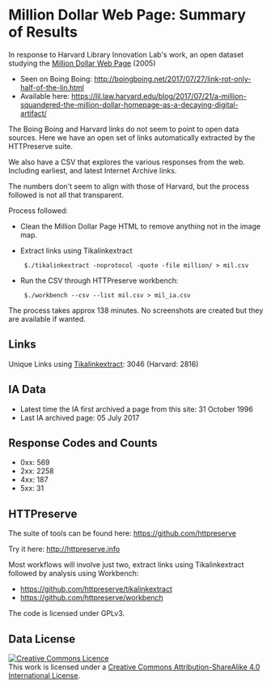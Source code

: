 # Million Dollar Web Page: Summary of Results

In response to Harvard Library Innovation Lab's work, an open dataset studying the [Million Dollar Web Page](http://www.milliondollarhomepage.com/) (2005)

- Seen on Boing Boing: http://boingboing.net/2017/07/27/link-rot-only-half-of-the-lin.html
- Available here: https://lil.law.harvard.edu/blog/2017/07/21/a-million-squandered-the-million-dollar-homepage-as-a-decaying-digital-artifact/

The Boing Boing and Harvard links do not seem to point to open data sources. Here we have an open set of links automatically
extracted by the HTTPreserve suite. 

We also have a CSV that explores the various responses from the web. Including earliest, and latest Internet Archive links.

The numbers don't seem to align with those of Harvard, but the process followed is not all that transparent. 

Process followed:

- Clean the Million Dollar Page HTML to remove anything not in the image map. 
- Extract links using Tikalinkextract

       $./tikalinkextract -noprotocol -quote -file million/ > mil.csv
    
- Run the CSV through HTTPreserve workbench:

       $./workbench --csv --list mil.csv > mil_ia.csv

The process takes approx 138 minutes. No screenshots are created but they are available if wanted.

## Links

Unique Links using [Tikalinkextract](https://github.com/httpreserve/tikalinkextract): 3046 (Harvard: 2816)

## IA Data

- Latest time the IA first archived a page from this site: 31 October 1996
- Last IA archived page: 05 July 2017

## Response Codes and Counts

- 0xx: 569
- 2xx: 2258
- 4xx: 187
- 5xx: 31

## HTTPreserve

The suite of tools can be found here: https://github.com/httpreserve

Try it here: http://httpreserve.info

Most workflows will involve just two, extract links using Tikalinkextract followed by analysis using Workbench:

- https://github.com/httpreserve/tikalinkextract
- https://github.com/httpreserve/workbench

The code is licensed under GPLv3.

## Data License

<a rel="license" href="http://creativecommons.org/licenses/by-sa/4.0/"><img alt="Creative Commons Licence" style="border-width:0" src="https://i.creativecommons.org/l/by-sa/4.0/80x15.png" /></a><br />This work is licensed under a <a rel="license" href="http://creativecommons.org/licenses/by-sa/4.0/">Creative Commons Attribution-ShareAlike 4.0 International License</a>.

